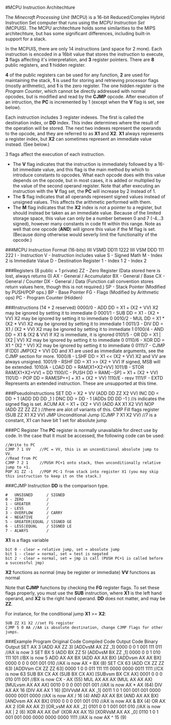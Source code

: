 #MCPU Instruction Architechture

The *Minecraft Processing Unit* (MCPU) is a 16-bit Reduced/Complex Hybrid
Instruction Set computer that runs using the *MCPU Instruction Set* (MCPUIS).
The MCPU architechture holds some similarities to the MIPS architechture, but
has some significant differences, including built-in support for a stack.

In the MCPUIS, there are only 14 instructions (and space for 2 more). Each
instruction is encoded in a 16bit value that stores the instruction to execute,
**3** flags affecting it's interpretation, and **3** register pointers. There
are **8** public registers, and **1** hidden register.

**4** of the public registers can be used for any function, **2** are used for
maintaining the stack, **1** is used for storing and retrieving processor flags
(mostly arithmetic), and **1** is the zero register. The one hidden register
is the *Program Counter*, which cannot be directly addressed with normal
opcodes, but is modified and read by the **CJMP** opcode. After execution of
an intruction, the **PC** is incremented by 1 (except when the **V** flag is
set, see below).

Each instruction includes 3 register indexes. The first is called the
destination index, or **DD** index. This index determines where the result of
the operation will be stored. The next two indexes represent the operands
to the opcode, and they are referred to as **X1** and **X2**. **X1** always
represents a register index, but **X2** can sometimes represent an immediate
value instead. (See below.)

3 flags affect the execution of each instruction.
* The **V** flag indicates that the instruction is immediately followed by a
16-bit immediate value, and this flag is the main method by which to introduce
constants to opcodes. What each opcode does with this value depends on the
opcode, but in most cases, it is added or multiplied by the value of the second
operand register. Note that after executing an instruction with the **V** flag
set, the **PC** will increase by 2 instead of 1.
* The **S** flag indicates that all operands represent signed values instead of
unsigned values. This affects the arithmetic performed with them.
* The **M** flag indicates that the **X2** index is *not* a pointer to a
register, but should instead be taken as an immediate value. Because of the
limited storage space, this value can only be a number between 0 and 7
(-4...3 signed), however many constants in code fit within this range. Note as
well that one opcode (**AND**) will ignore this value if the M flag is set.
(Because doing otherwise would severly limit the functionality of the opcode.)

###MCPU Instruction Format (16-bits)
    IIII VSMD DD11 1222
    IIII VSM DDD 111 222
    I - Instruction
    V - Instruction includes value
    S - Signed Math
    M - Index 2 is Immediate Value
    D - Destination Register
    1 - Index 1
    2 - Index 2

###Registers (8 public + 1 private)
    ZZ - Zero Register                 (Data stored here is lost, always returns 0)
    AX - General / Accumulator
    BX - General / Base
    CX - General / Counter
    DX - General / Data                (Function call convention stores return values here, though this is not required.)
    SP - Stack Pointer                 (Modified by PUSH/POP ops.)
    BP - Base Pointer
    FG - Flags                         (Modified by Arithmetic ops)
    PC - Program Counter               (Hidden)

###Instructions (14 + 2 reserved)
    0000/0 - ADD    DD = X1 +  (X2 + VV) X2 may be ignored by setting it to immediate 0
    0001/1 - SUB    DD = X1 -  (X2 + VV) X2 may be ignored by setting it to immediate 0
    0010/2 - MUL    DD = X1 *  (X2 * VV) X2 may be ignored by setting it to immediate 1
    0011/3 - DIV    DD = X1 /  (X2 * VV) X2 may be ignored by setting it to immediate 1
    0100/4 - AND    DD = X1 &  (X2 & VV) If X2 is immediate, it is ignored
    0101/5 - OR     DD = X1 |  (X2 | VV) X2 may be ignored by setting it to immediate 0
    0110/6 - XOR    DD = X1 ^  (X2 ^ VV) X2 may be ignored by setting it to immediate 0
    0111/7 - CJMP   IF(DD)  JMP(X2 + VV) DD and X1 are used as immediate arguments, see the CJMP section for more.
    1000/8 - LSHF   DD = X1 << (X2 + VV) X2 and VV are always unsigned.
    1001/9 - RSHF   DD = X1 >> (X2 + VV) If signed, MSB will be extended.
    1010/A - LOAD   DD = RAM[X1+X2+VV]
    1011/B - STOR   RAM[X1+X2+VV] = DD
    1100/C - PUSH   DD = RAM[--SP] = X1 + (X2 + VV)
    1101/D - POP    DD = RAM[SP++] + X1 + (X2 + VV)
    1110/E - resv
    1111/F - EXTD   Represents an extended instruction. These are unsupported at this time.

###PseudoInstructions
    SET    DD =        X2 + VV    (ADD DD ZZ X2 VV)
    INC    DD =        DD + 1     (ADD DD DD _1   )
    DNC    DD =        DD - 1     (ADDs DD DD -1  ) //s indicates the signed flag is set.
    ACUM   AX = X1 +  (X2 + VV)   (ADD AX X1 X2 VV)
    NOP                           (ADD ZZ ZZ ZZ   ) //there are alot of variants of this.
    CMP    Fill flags register    (SUB ZZ X1 X2 VV)
    JMP    Unconditional Jump     (CJMP 7 X1 X2 VV) //7 is a constant, X1 can have bit 1 set for absolute jump

###PC Register
The **PC** register is normally unavailable for direct use by code.
In the case that it must be accessed, the following code can be used:

    //Write to PC
    CJMP 7 1 VV    //PC = VV, this is an unconditional absolute jump to VV.
    //Read from PC
    CJMP 7 2 1     //PUSH PC+1 onto stack, then unconditionally relative jump to +1.
    POP X1 ZZ -1   //POP PC-1 from stack into register X1 (you may skip this instruction to keep it on the stack.)

###CJMP Instruction
**DD** is the comparison type.

    #   UNSIGNED      / SIGNED
    0 - ZERO          /
    1 - GREATER       /
    2 - LESS          /
    3 - OVERFLOW      / CARRY
    4 - NEGATIVE      / 
    5 - GREATER|EQUAL / SIGNED GE
    6 - LESS|EQUAL    / SIGNED LE
    7 - ALWAYS        /

**X1** is a flags variable

    bit 0 - clear = relative jump, set = absolute jump
    bit 1 - clear = normal, set = test is negated
    bit 2 - clear = normal, set = jmp is call (PUSH PC+1 is called before a successful jmp)

**X2** functions as normal (may be register or immediate)
**VV** functions as normal

Note that **CJMP** functions by checking the **FG** register flags. To set these flags
properly, you must use the **SUB** instruction, where **X1** is the left hand operand,
and **X2** is the right hand operand. **DD** does not matter, and may be **ZZ**.

For instance, for the conditional jump **X1** >= **X2**:

    SUB ZZ X1 X2 //set FG register
    CJMP 5 0 AA //AA is absolute destination, change CJMP flags for other jumps.

###Example Program
    Original Code   Compiled Code      Output Code           Binary Output
    SET AX 3        (ADD AX ZZ 3)      [ADDvsM AX ZZ _1]     0000 0 0 1 001 111 011
       //AX is now 3
    SET BX 5        (ADD BX ZZ 5)      [ADDvsM BX ZZ _1]     0000 0 0 1 010 111 101
       //BX is now 5
    ADD AX AX BX    (ADD AX AX BX)     [ADDvsm AX AX BX]     0000 0 0 0 001 001 010
       //AX is now AX + BX (8)
    SET CX 63       (ADD CX ZZ ZZ 63)  [ADDVsm CX ZZ ZZ 63]  0000 1 0 0 011 111 111 0000 0000 0011 1111
       //CX is now 63
    SUB BX CX AX    (SUB BX CX AX)     [SUBvsm BX CX AX]     0001 0 0 0 010 011 001
       //BX is now CX - AX (55)
    MUL AX AX AX    (MUL AX AX AX)     [MULvsm AX AX AX]     0010 0 0 0 001 001 001
       //AX is now AX * AX (64)
    DIV AX AX 16    (DIV AX AX 1 16)   [DIVVsM AX AX _1]     0011 1 0 1 001 001 001 0000 0000 0001 0000
       //AX is now AX / 16 (4)
    AND AX AX BX    (AND AX AX BX)     [ANDvsm AX AX BX]     0100 0 0 0 001 001 010
       //AX is now AX & BX (4)
    OR  AX AX 2     (OR AX AX 2)       [OR_vsM AX AX _2]     0101 0 0 1 001 001 010
       //AX is now AX | 2  (6)
    XOR AX AX 0xF   (XOR AX AX 15)     [XORVsM AX AX _0]     0110 1 0 1 001 001 000 0000 0000 0000 1111
       //AX is now AX ^ 15 (9)
